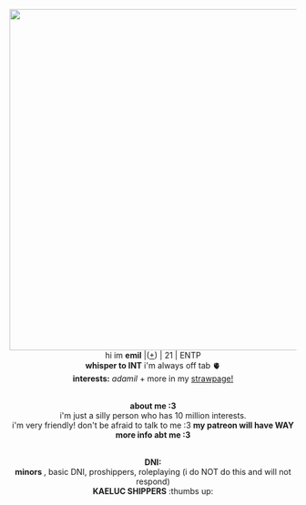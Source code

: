 <p align="center">
    <img width="600" src="https://static.wikia.nocookie.net/id5/images/3/31/SculptorCharacterDay2023CN.jpg/revision/latest/scale-to-width-down/1000?cb=20231119093643"
<p align="center">
</br>hi im <b>emil</b> |(<a href=https://en.pronouns.page/@Adamilcake>+</a>) | 21 | ENTP
<br><b>whisper to INT</b> i'm always off tab 🫀
<br><b>interests:</b> <i>adamil</i> + more in my  <a href=https://adamilcake.straw.page/>strawpage!</a>
<p align="center">
    <br><b>about me :3 </b>
 <br> i'm just a silly person who has 10 million interests. <br>i'm very friendly! don't be afraid to talk to me :3 <b> my patreon will have WAY more info abt me :3 </b>
<p align="center">
    <br><b>DNI:</b>
 <br><b> minors </b>, basic DNI, proshippers, roleplaying (i do NOT do this and will not respond) <br><b>KAELUC SHIPPERS</b> :thumbs up:
